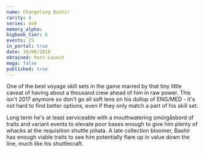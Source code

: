```yaml
---
name: Changeling Bashir
rarity: 4
series: ds9
memory_alpha:
bigbook_tier: 6
events: 25
in_portal: true
date: 18/06/2016
obtained: Post-Launch
mega: false
published: true
---
```


One of the best voyage skill sets in the game marred by that tiny little caveat of having about a thousand crew ahead of him in raw power. This isn't 2017 anymore so don't go all soft lens on his dollop of ENG/MED - it's not hard to find better options, even if they only match a part of his skill set.

Long term he's at least serviceable with a mouthwatering smörgåsbord of traits and variant events to elevate poor bases enough to give him plenty of whacks at the requisition shuttle piñata. A late collection bloomer, Bashir has enough viable traits to see him potentially flare up in value down the line, much like his shuttlecraft.
